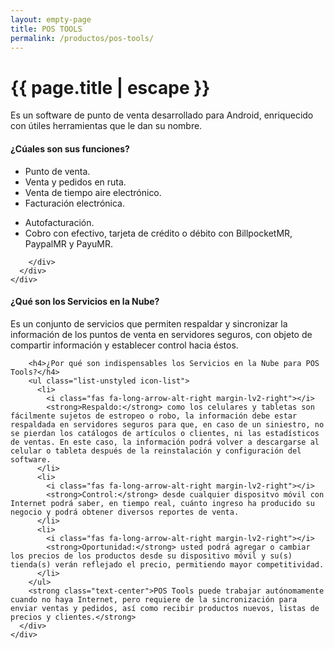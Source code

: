 ```yaml
---
layout: empty-page
title: POS TOOLS
permalink: /productos/pos-tools/
---
```


<div class="hero pos-tools">
  <div class="container">
    <div class="row">
      <div class="col-sm-6 hero-content">
        <div class="hero-main-copy">
          <div class="hero-copy">
            <h1>{{ page.title | escape }}</h1>
            <p>Es un software de punto de venta desarrollado para Android, enriquecido con útiles herramientas que le dan su nombre.</p>
          </div>
        </div>
      </div>
    </div>
  </div>
</div>

<div class="section-wrapper">
  <div class="container">
    <div class="row">
      <div class="col-sm-10 col-sm-offset-1">
        <div class="our-clients">
          <h4 class="text-center">¿Cúales son sus funciones?</h4>
          <div class="row">
            <div class="col-sm-6">
              <ul class="list-unstyled icon-list">
                <li><i class="fas fa-long-arrow-alt-right margin-lv2-right"></i>Punto de venta.</li>
                <li><i class="fas fa-long-arrow-alt-right margin-lv2-right"></i>Venta y pedidos en ruta.</li>
                <li><i class="fas fa-long-arrow-alt-right margin-lv2-right"></i>Venta de tiempo aire electrónico.</li>
                <li><i class="fas fa-long-arrow-alt-right margin-lv2-right"></i>Facturación electrónica.</li>
              </ul>
            </div>
            <div class="col-sm-6">
              <ul class="list-unstyled icon-list">
                <li><i class="fas fa-long-arrow-alt-right margin-lv2-right"></i>Autofacturación.</li>
                <li><i class="fas fa-long-arrow-alt-right margin-lv2-right"></i>Cobro con efectivo, tarjeta de crédito o débito con BillpocketMR, PaypalMR y PayuMR.</li>
              </ul>
            </div>
          </div>

        </div>
      </div>
    </div>
  </div>
  <div class="container padding-lv5-ver">
    <div class="row">
      <div class="col-sm-10 col-sm-offset-1">
        <h4>¿Qué son los Servicios en la Nube?</h4>
        <p>Es un conjunto de servicios que permiten respaldar y sincronizar la información de los puntos de venta en servidores seguros, con objeto de compartir información y establecer control hacia éstos.</p>

        <h4>¿Por qué son indispensables los Servicios en la Nube para POS Tools?</h4>
        <ul class="list-unstyled icon-list">
          <li>
            <i class="fas fa-long-arrow-alt-right margin-lv2-right"></i>
            <strong>Respaldo:</strong> como los celulares y tabletas son fácilmente sujetos de estropeo o robo, la información debe estar respaldada en servidores seguros para que, en caso de un siniestro, no se pierdan los catálogos de artículos o clientes, ni las estadísticos de ventas. En este caso, la información podrá volver a descargarse al celular o tableta después de la reinstalación y configuración del software.
          </li>
          <li>
            <i class="fas fa-long-arrow-alt-right margin-lv2-right"></i>
            <strong>Control:</strong> desde cualquier dispositvo móvil con Internet podrá saber, en tiempo real, cuánto ingreso ha producido su negocio y podrá obtener diversos reportes de venta.
          </li>
          <li>
            <i class="fas fa-long-arrow-alt-right margin-lv2-right"></i>
            <strong>Oportunidad:</strong> usted podrá agregar o cambiar los precios de los productos desde su dispositivo móvil y su(s) tienda(s) verán reflejado el precio, permitiendo mayor competitividad.
          </li>
        </ul>
        <strong class="text-center">POS Tools puede trabajar autónomamente cuando no haya Internet, pero requiere de la sincronización para enviar ventas y pedidos, así como recibir productos nuevos, listas de precios y clientes.</strong>
      </div>
    </div>
  </div>
</div>

